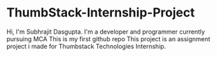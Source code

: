 ﻿# ThumbStack-Internship-Project
Hi, I'm Subhrajit Dasgupta. I'm a developer and programmer currently pursuing MCA
This is my first github repo
This project is an assignment project i made for Thumbstack Technologies Internship.
